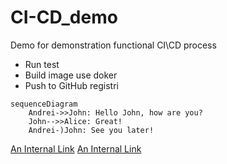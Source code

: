 # CI-CD_demo
Demo for demonstration functional CI\CD process

* Run test
* Build image use doker
* Push to GitHub registri

```mermaid
sequenceDiagram
    Andrei->>John: Hello John, how are you?
    John-->>Alice: Great!
    Andrei-)John: See you later!
```

[An Internal Link](https://docs.github.com/en/get-started/writing-on-github/working-with-advanced-formatting/creating-diagrams)
[An Internal Link](https://mermaid.js.org/intro/)
